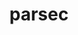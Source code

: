 ---
title: "parsec"
layout: cache
categories: [package, develop]
meta: {"compilers": ["gcc@11.4.0", "intel-oneapi-compilers@2025.1.0", "none"], "num_specs": 110, "num_specs_by_stack": {"e4s-neoverse-v2": 36, "e4s-oneapi": 19, "root": 110}, "oss": ["ubuntu22.04"], "platforms": ["linux"], "stacks": ["e4s-neoverse-v2", "e4s-oneapi", "root"], "targets": ["neoverse_v2", "x86_64_v3"], "versions": ["3.0.2209", "4.0.2411"]}
spec_details: [{"compiler": "none", "hash": "22h3nxkr3ewgosn57yslzbcxu2akvcht", "os": "ubuntu22.04", "platform": "linux", "size": "-", "stacks": ["e4s-neoverse-v2", "root"], "target": "neoverse_v2", "variants": ["build_system=cmake", "build_type=RelWithDebInfo", "+cuda", "cuda_arch:=90", "~debug_verbose", "generator=make", "~ipo", "~profile", "+shared"], "versions": ["3.0.2209"]}, {"compiler": "none", "hash": "2cg2oagtakwxpxldtfwl22byvbi3b7xa", "os": "ubuntu22.04", "platform": "linux", "size": "-", "stacks": ["root"], "target": "x86_64_v3", "variants": ["build_system=cmake", "build_type=RelWithDebInfo", "~cuda", "~debug_verbose", "generator=make", "~ipo", "~profile", "+shared"], "versions": ["3.0.2209"]}, {"compiler": "gcc@11.4.0", "hash": "2eous753al25tmyqrieicli67mvgjkyx", "os": "ubuntu22.04", "platform": "linux", "size": "-", "stacks": ["root"], "target": "x86_64_v3", "variants": ["build_system=cmake", "build_type=RelWithDebInfo", "+cuda", "cuda_arch:=90", "~debug_verbose", "generator=make", "~ipo", "~profile", "+shared"], "versions": ["4.0.2411"]}, {"compiler": "gcc@11.4.0", "hash": "2f7wqwxgbwuftyulbsurokbelkmqihve", "os": "ubuntu22.04", "platform": "linux", "size": "-", "stacks": ["e4s-neoverse-v2", "root"], "target": "neoverse_v2", "variants": ["build_system=cmake", "build_type=RelWithDebInfo", "+cuda", "cuda_arch:=90", "~debug_verbose", "generator=make", "~ipo", "~profile", "+shared"], "versions": ["4.0.2411"]}, {"compiler": "gcc@11.4.0", "hash": "2o23pk2kbb4mr3fas74v2m5fk6czc4xn", "os": "ubuntu22.04", "platform": "linux", "size": "-", "stacks": ["root"], "target": "x86_64_v3", "variants": ["build_system=cmake", "build_type=RelWithDebInfo", "~cuda", "~debug_verbose", "generator=make", "~ipo", "~profile", "+shared"], "versions": ["4.0.2411"]}, {"compiler": "gcc@11.4.0", "hash": "2oyepuh6w6pykfbe33lbgxxhtiutdiw6", "os": "ubuntu22.04", "platform": "linux", "size": "-", "stacks": ["root"], "target": "x86_64_v3", "variants": ["build_system=cmake", "build_type=RelWithDebInfo", "+cuda", "cuda_arch:=80", "~debug_verbose", "generator=make", "~ipo", "~profile", "+shared"], "versions": ["4.0.2411"]}, {"compiler": "none", "hash": "2rhofybx3rxbvslygh4ytpmryzf63avt", "os": "ubuntu22.04", "platform": "linux", "size": "-", "stacks": ["e4s-oneapi", "root"], "target": "x86_64_v3", "variants": ["build_system=cmake", "build_type=RelWithDebInfo", "~cuda", "~debug_verbose", "generator=make", "~ipo", "~profile", "+shared"], "versions": ["3.0.2209"]}, {"compiler": "gcc@11.4.0", "hash": "2z2ph2z4243yzwxtvsflrbnxc5g2nld7", "os": "ubuntu22.04", "platform": "linux", "size": "-", "stacks": ["root"], "target": "x86_64_v3", "variants": ["build_system=cmake", "build_type=RelWithDebInfo", "+cuda", "cuda_arch:=90", "~debug_verbose", "generator=make", "~ipo", "~profile", "+shared"], "versions": ["4.0.2411"]}, {"compiler": "gcc@11.4.0", "hash": "3frgmhrhdwux3bxwyutg6e5h5oggcpwu", "os": "ubuntu22.04", "platform": "linux", "size": "-", "stacks": ["e4s-neoverse-v2", "root"], "target": "neoverse_v2", "variants": ["build_system=cmake", "build_type=RelWithDebInfo", "+cuda", "cuda_arch:=90", "~debug_verbose", "generator=make", "~ipo", "~profile", "+shared"], "versions": ["4.0.2411"]}, {"compiler": "none", "hash": "3iorgz24fzxasijbpystd6hpezwyuhsu", "os": "ubuntu22.04", "platform": "linux", "size": "-", "stacks": ["root"], "target": "x86_64_v3", "variants": ["build_system=cmake", "build_type=RelWithDebInfo", "+cuda", "cuda_arch:=90", "~debug_verbose", "generator=make", "~ipo", "~profile", "+shared"], "versions": ["3.0.2209"]}, {"compiler": "none", "hash": "3w2wq4z4pwl5offzzne752p7v7t76iva", "os": "ubuntu22.04", "platform": "linux", "size": "-", "stacks": ["root"], "target": "x86_64_v3", "variants": ["build_system=cmake", "build_type=RelWithDebInfo", "+cuda", "cuda_arch:=80", "~debug_verbose", "generator=make", "~ipo", "~profile", "+shared"], "versions": ["3.0.2209"]}, {"compiler": "none", "hash": "3wi6ihfxmgx4guaayjkg7u4lwqdarvnh", "os": "ubuntu22.04", "platform": "linux", "size": "-", "stacks": ["root"], "target": "x86_64_v3", "variants": ["build_system=cmake", "build_type=RelWithDebInfo", "+cuda", "cuda_arch:=80", "~debug_verbose", "generator=make", "~ipo", "~profile", "+shared"], "versions": ["3.0.2209"]}, {"compiler": "gcc@11.4.0", "hash": "4g4gf4uxhsj2avetolh7rm43ioppasc7", "os": "ubuntu22.04", "platform": "linux", "size": "-", "stacks": ["e4s-neoverse-v2", "root"], "target": "neoverse_v2", "variants": ["build_system=cmake", "build_type=RelWithDebInfo", "+cuda", "cuda_arch:=90", "~debug_verbose", "generator=make", "~ipo", "~profile", "+shared"], "versions": ["4.0.2411"]}, {"compiler": "gcc@11.4.0", "hash": "4n6tjnxryk6nnsy327nesi2ncsrfxq2f", "os": "ubuntu22.04", "platform": "linux", "size": "-", "stacks": ["e4s-neoverse-v2", "root"], "target": "neoverse_v2", "variants": ["build_system=cmake", "build_type=RelWithDebInfo", "+cuda", "cuda_arch:=90", "~debug_verbose", "generator=make", "~ipo", "~profile", "+shared"], "versions": ["4.0.2411"]}, {"compiler": "none", "hash": "5bm3khl42hhodqa53dmc76gjskpidwo7", "os": "ubuntu22.04", "platform": "linux", "size": "-", "stacks": ["e4s-neoverse-v2", "root"], "target": "neoverse_v2", "variants": ["build_system=cmake", "build_type=RelWithDebInfo", "~cuda", "~debug_verbose", "generator=make", "~ipo", "~profile", "+shared"], "versions": ["3.0.2209"]}, {"compiler": "gcc@11.4.0", "hash": "5gvrmgcotx2pjxnxyhv6bhelospv3pai", "os": "ubuntu22.04", "platform": "linux", "size": "-", "stacks": ["root"], "target": "x86_64_v3", "variants": ["build_system=cmake", "build_type=RelWithDebInfo", "~cuda", "~debug_verbose", "generator=make", "~ipo", "~profile", "+shared"], "versions": ["4.0.2411"]}, {"compiler": "gcc@11.4.0", "hash": "5j6abkekmu4t4zmvezifhqwrxqkjidqf", "os": "ubuntu22.04", "platform": "linux", "size": "-", "stacks": ["root"], "target": "x86_64_v3", "variants": ["build_system=cmake", "build_type=RelWithDebInfo", "+cuda", "cuda_arch:=90", "~debug_verbose", "generator=make", "~ipo", "~profile", "+shared"], "versions": ["4.0.2411"]}, {"compiler": "none", "hash": "5tjgoelnywcvtgycbdesl4tojoogcs5w", "os": "ubuntu22.04", "platform": "linux", "size": "-", "stacks": ["e4s-neoverse-v2", "root"], "target": "neoverse_v2", "variants": ["build_system=cmake", "build_type=RelWithDebInfo", "+cuda", "cuda_arch:=90", "~debug_verbose", "generator=make", "~ipo", "~profile", "+shared"], "versions": ["3.0.2209"]}, {"compiler": "none", "hash": "6ukqmca3vjw6mnlei5bb3efaxuyqqicn", "os": "ubuntu22.04", "platform": "linux", "size": "-", "stacks": ["root"], "target": "x86_64_v3", "variants": ["build_system=cmake", "build_type=RelWithDebInfo", "+cuda", "cuda_arch:=80", "~debug_verbose", "generator=make", "~ipo", "~profile", "+shared"], "versions": ["3.0.2209"]}, {"compiler": "gcc@11.4.0", "hash": "6ykraaqz3ernsva7f25h7wgl7fyqek3z", "os": "ubuntu22.04", "platform": "linux", "size": "-", "stacks": ["e4s-neoverse-v2", "root"], "target": "neoverse_v2", "variants": ["build_system=cmake", "build_type=RelWithDebInfo", "~cuda", "~debug_verbose", "generator=make", "~ipo", "~profile", "+shared"], "versions": ["4.0.2411"]}, {"compiler": "intel-oneapi-compilers@2025.1.0", "hash": "72ofyvz5lf6mrg76sflvdselwq3udzhm", "os": "ubuntu22.04", "platform": "linux", "size": "-", "stacks": ["e4s-oneapi", "root"], "target": "x86_64_v3", "variants": ["build_system=cmake", "build_type=RelWithDebInfo", "~cuda", "~debug_verbose", "generator=make", "~ipo", "~profile", "+shared"], "versions": ["4.0.2411"]}, {"compiler": "intel-oneapi-compilers@2025.1.0", "hash": "74aeu2xyn7oxxzzahll3c7n4bruvyrqa", "os": "ubuntu22.04", "platform": "linux", "size": "-", "stacks": ["e4s-oneapi", "root"], "target": "x86_64_v3", "variants": ["build_system=cmake", "build_type=RelWithDebInfo", "~cuda", "~debug_verbose", "generator=make", "~ipo", "~profile", "+shared"], "versions": ["4.0.2411"]}, {"compiler": "intel-oneapi-compilers@2025.1.0", "hash": "77yfrnza2c4icsqdneqevfrk6f4yuhkz", "os": "ubuntu22.04", "platform": "linux", "size": "-", "stacks": ["e4s-oneapi", "root"], "target": "x86_64_v3", "variants": ["build_system=cmake", "build_type=RelWithDebInfo", "~cuda", "~debug_verbose", "generator=make", "~ipo", "~profile", "+shared"], "versions": ["4.0.2411"]}, {"compiler": "gcc@11.4.0", "hash": "7mqgll773dirf7jhzfvtjurfcovfdiw5", "os": "ubuntu22.04", "platform": "linux", "size": "-", "stacks": ["root"], "target": "x86_64_v3", "variants": ["build_system=cmake", "build_type=RelWithDebInfo", "+cuda", "cuda_arch:=90", "~debug_verbose", "generator=make", "~ipo", "~profile", "+shared"], "versions": ["4.0.2411"]}, {"compiler": "gcc@11.4.0", "hash": "a2dumsgpuny3sqv2byvfpcswlgxg234c", "os": "ubuntu22.04", "platform": "linux", "size": "-", "stacks": ["root"], "target": "x86_64_v3", "variants": ["build_system=cmake", "build_type=RelWithDebInfo", "+cuda", "cuda_arch:=80", "~debug_verbose", "generator=make", "~ipo", "~profile", "+shared"], "versions": ["4.0.2411"]}, {"compiler": "none", "hash": "akaoubnlbqjtvoludbkvuwl6hp4c2mfp", "os": "ubuntu22.04", "platform": "linux", "size": "-", "stacks": ["e4s-neoverse-v2", "root"], "target": "neoverse_v2", "variants": ["build_system=cmake", "build_type=RelWithDebInfo", "~cuda", "~debug_verbose", "generator=make", "~ipo", "~profile", "+shared"], "versions": ["3.0.2209"]}, {"compiler": "gcc@11.4.0", "hash": "akyoj7q4ggttfo5xkmm5xdytskqipqjd", "os": "ubuntu22.04", "platform": "linux", "size": "-", "stacks": ["root"], "target": "x86_64_v3", "variants": ["build_system=cmake", "build_type=RelWithDebInfo", "~cuda", "~debug_verbose", "generator=make", "~ipo", "~profile", "+shared"], "versions": ["4.0.2411"]}, {"compiler": "none", "hash": "asm2q3ntyv534wu27tqmhkgcvlcs2s7o", "os": "ubuntu22.04", "platform": "linux", "size": "-", "stacks": ["root"], "target": "x86_64_v3", "variants": ["build_system=cmake", "build_type=RelWithDebInfo", "~cuda", "~debug_verbose", "generator=make", "~ipo", "~profile", "+shared"], "versions": ["3.0.2209"]}, {"compiler": "none", "hash": "aswjlul4wr6innyhgydvqniypirlfqiw", "os": "ubuntu22.04", "platform": "linux", "size": "-", "stacks": ["e4s-oneapi", "root"], "target": "x86_64_v3", "variants": ["build_system=cmake", "build_type=RelWithDebInfo", "~cuda", "~debug_verbose", "generator=make", "~ipo", "~profile", "+shared"], "versions": ["3.0.2209"]}, {"compiler": "intel-oneapi-compilers@2025.1.0", "hash": "bps7exyzncbp676pxquou6ulboekbglf", "os": "ubuntu22.04", "platform": "linux", "size": "-", "stacks": ["e4s-oneapi", "root"], "target": "x86_64_v3", "variants": ["build_system=cmake", "build_type=RelWithDebInfo", "~cuda", "~debug_verbose", "generator=make", "~ipo", "~profile", "+shared"], "versions": ["4.0.2411"]}, {"compiler": "none", "hash": "br3imujvloiuif4vdz5hqjytfujp6yh5", "os": "ubuntu22.04", "platform": "linux", "size": "-", "stacks": ["e4s-neoverse-v2", "root"], "target": "neoverse_v2", "variants": ["build_system=cmake", "build_type=RelWithDebInfo", "+cuda", "cuda_arch:=90", "~debug_verbose", "generator=make", "~ipo", "~profile", "+shared"], "versions": ["3.0.2209"]}, {"compiler": "intel-oneapi-compilers@2025.1.0", "hash": "crmy5d2nt4drwqwpzjrxaeotcn2lvd7o", "os": "ubuntu22.04", "platform": "linux", "size": "-", "stacks": ["e4s-oneapi", "root"], "target": "x86_64_v3", "variants": ["build_system=cmake", "build_type=RelWithDebInfo", "~cuda", "~debug_verbose", "generator=make", "~ipo", "~profile", "+shared"], "versions": ["4.0.2411"]}, {"compiler": "gcc@11.4.0", "hash": "csesmvwsza3tmfy4ol6fucutx2yo6ocl", "os": "ubuntu22.04", "platform": "linux", "size": "-", "stacks": ["root"], "target": "x86_64_v3", "variants": ["build_system=cmake", "build_type=RelWithDebInfo", "~cuda", "~debug_verbose", "generator=make", "~ipo", "~profile", "+shared"], "versions": ["4.0.2411"]}, {"compiler": "gcc@11.4.0", "hash": "cyejly637mjzglohky2jkgnaxo3m3vls", "os": "ubuntu22.04", "platform": "linux", "size": "-", "stacks": ["e4s-neoverse-v2", "root"], "target": "neoverse_v2", "variants": ["build_system=cmake", "build_type=RelWithDebInfo", "~cuda", "~debug_verbose", "generator=make", "~ipo", "~profile", "+shared"], "versions": ["4.0.2411"]}, {"compiler": "gcc@11.4.0", "hash": "dgxkuzwavrbyklcg3n5yquusfv34djry", "os": "ubuntu22.04", "platform": "linux", "size": "-", "stacks": ["root"], "target": "x86_64_v3", "variants": ["build_system=cmake", "build_type=RelWithDebInfo", "~cuda", "~debug_verbose", "generator=make", "~ipo", "~profile", "+shared"], "versions": ["4.0.2411"]}, {"compiler": "gcc@11.4.0", "hash": "dmeeotm7r3zeevtcalm4rxkwoqgreiqm", "os": "ubuntu22.04", "platform": "linux", "size": "-", "stacks": ["e4s-neoverse-v2", "root"], "target": "neoverse_v2", "variants": ["build_system=cmake", "build_type=RelWithDebInfo", "+cuda", "cuda_arch:=90", "~debug_verbose", "generator=make", "~ipo", "~profile", "+shared"], "versions": ["4.0.2411"]}, {"compiler": "none", "hash": "dqmcoiwq3vlxlrbobzwzkojf6p5c73hs", "os": "ubuntu22.04", "platform": "linux", "size": "-", "stacks": ["root"], "target": "x86_64_v3", "variants": ["build_system=cmake", "build_type=RelWithDebInfo", "+cuda", "cuda_arch:=80", "~debug_verbose", "generator=make", "~ipo", "~profile", "+shared"], "versions": ["3.0.2209"]}, {"compiler": "intel-oneapi-compilers@2025.1.0", "hash": "dt7kmjgvu7h2sepiwynap663teimtsfk", "os": "ubuntu22.04", "platform": "linux", "size": "-", "stacks": ["e4s-oneapi", "root"], "target": "x86_64_v3", "variants": ["build_system=cmake", "build_type=RelWithDebInfo", "~cuda", "~debug_verbose", "generator=make", "~ipo", "~profile", "+shared"], "versions": ["4.0.2411"]}, {"compiler": "gcc@11.4.0", "hash": "dzeitrkhidn4msod7uaxqwpcfquwj73m", "os": "ubuntu22.04", "platform": "linux", "size": "-", "stacks": ["e4s-neoverse-v2", "root"], "target": "neoverse_v2", "variants": ["build_system=cmake", "build_type=RelWithDebInfo", "+cuda", "cuda_arch:=90", "~debug_verbose", "generator=make", "~ipo", "~profile", "+shared"], "versions": ["4.0.2411"]}, {"compiler": "gcc@11.4.0", "hash": "e57dum4ckdgg2a4c5nq6qluflio5zcax", "os": "ubuntu22.04", "platform": "linux", "size": "-", "stacks": ["root"], "target": "x86_64_v3", "variants": ["build_system=cmake", "build_type=RelWithDebInfo", "+cuda", "cuda_arch:=90", "~debug_verbose", "generator=make", "~ipo", "~profile", "+shared"], "versions": ["4.0.2411"]}, {"compiler": "gcc@11.4.0", "hash": "ecjurzkaio5thuwvkd3zairl2jvxrskt", "os": "ubuntu22.04", "platform": "linux", "size": "-", "stacks": ["root"], "target": "x86_64_v3", "variants": ["build_system=cmake", "build_type=RelWithDebInfo", "+cuda", "cuda_arch:=80", "~debug_verbose", "generator=make", "~ipo", "~profile", "+shared"], "versions": ["4.0.2411"]}, {"compiler": "gcc@11.4.0", "hash": "emssmnzy5agquwbitx5or62qtovdrvw7", "os": "ubuntu22.04", "platform": "linux", "size": "-", "stacks": ["root"], "target": "x86_64_v3", "variants": ["build_system=cmake", "build_type=RelWithDebInfo", "~cuda", "~debug_verbose", "generator=make", "~ipo", "~profile", "+shared"], "versions": ["4.0.2411"]}, {"compiler": "gcc@11.4.0", "hash": "eqt76eq5vzisugzymbx4sho7ggz6trwp", "os": "ubuntu22.04", "platform": "linux", "size": "-", "stacks": ["root"], "target": "x86_64_v3", "variants": ["build_system=cmake", "build_type=RelWithDebInfo", "+cuda", "cuda_arch:=80", "~debug_verbose", "generator=make", "~ipo", "~profile", "+shared"], "versions": ["4.0.2411"]}, {"compiler": "gcc@11.4.0", "hash": "ezdf6f5h2wwfrqn3lwyulazphe5sji2o", "os": "ubuntu22.04", "platform": "linux", "size": "-", "stacks": ["e4s-neoverse-v2", "root"], "target": "neoverse_v2", "variants": ["build_system=cmake", "build_type=RelWithDebInfo", "~cuda", "~debug_verbose", "generator=make", "~ipo", "~profile", "+shared"], "versions": ["4.0.2411"]}, {"compiler": "none", "hash": "f7yt72hndor336cmf3x3xq6q2ujc56qp", "os": "ubuntu22.04", "platform": "linux", "size": "-", "stacks": ["e4s-neoverse-v2", "root"], "target": "neoverse_v2", "variants": ["build_system=cmake", "build_type=RelWithDebInfo", "~cuda", "~debug_verbose", "generator=make", "~ipo", "~profile", "+shared"], "versions": ["3.0.2209"]}, {"compiler": "none", "hash": "fubxvua75nak3gxjso4eyysiwbmqxxub", "os": "ubuntu22.04", "platform": "linux", "size": "-", "stacks": ["root"], "target": "x86_64_v3", "variants": ["build_system=cmake", "build_type=RelWithDebInfo", "~cuda", "~debug_verbose", "generator=make", "~ipo", "~profile", "+shared"], "versions": ["3.0.2209"]}, {"compiler": "gcc@11.4.0", "hash": "fvmpa43hcauwfvwau3nq6aphno4jvkzb", "os": "ubuntu22.04", "platform": "linux", "size": "-", "stacks": ["e4s-neoverse-v2", "root"], "target": "neoverse_v2", "variants": ["build_system=cmake", "build_type=RelWithDebInfo", "+cuda", "cuda_arch:=90", "~debug_verbose", "generator=make", "~ipo", "~profile", "+shared"], "versions": ["4.0.2411"]}, {"compiler": "none", "hash": "gh4d3jfdypno56ibul3tez3snsbymvi3", "os": "ubuntu22.04", "platform": "linux", "size": "-", "stacks": ["e4s-oneapi", "root"], "target": "x86_64_v3", "variants": ["build_system=cmake", "build_type=RelWithDebInfo", "~cuda", "~debug_verbose", "generator=make", "~ipo", "~profile", "+shared"], "versions": ["3.0.2209"]}, {"compiler": "none", "hash": "gi2ylgulpc54lfioetyoj5ownh46inve", "os": "ubuntu22.04", "platform": "linux", "size": "-", "stacks": ["root"], "target": "x86_64_v3", "variants": ["build_system=cmake", "build_type=RelWithDebInfo", "+cuda", "cuda_arch:=90", "~debug_verbose", "generator=make", "~ipo", "~profile", "+shared"], "versions": ["3.0.2209"]}, {"compiler": "gcc@11.4.0", "hash": "gnfrmkcc6qv5lefcfmbjohyjseed454r", "os": "ubuntu22.04", "platform": "linux", "size": "-", "stacks": ["e4s-neoverse-v2", "root"], "target": "neoverse_v2", "variants": ["build_system=cmake", "build_type=RelWithDebInfo", "+cuda", "cuda_arch:=90", "~debug_verbose", "generator=make", "~ipo", "~profile", "+shared"], "versions": ["4.0.2411"]}, {"compiler": "intel-oneapi-compilers@2025.1.0", "hash": "gydpvbswuxlhgfuegdh5affn255tmbpz", "os": "ubuntu22.04", "platform": "linux", "size": "-", "stacks": ["e4s-oneapi", "root"], "target": "x86_64_v3", "variants": ["build_system=cmake", "build_type=RelWithDebInfo", "~cuda", "~debug_verbose", "generator=make", "~ipo", "~profile", "+shared"], "versions": ["4.0.2411"]}, {"compiler": "none", "hash": "hvg37rjzyecszkudqzcxdib6cch5meth", "os": "ubuntu22.04", "platform": "linux", "size": "-", "stacks": ["e4s-oneapi", "root"], "target": "x86_64_v3", "variants": ["build_system=cmake", "build_type=RelWithDebInfo", "~cuda", "~debug_verbose", "generator=make", "~ipo", "~profile", "+shared"], "versions": ["3.0.2209"]}, {"compiler": "none", "hash": "idat4wpwhppipkrergsek4tslrpmjlbo", "os": "ubuntu22.04", "platform": "linux", "size": "-", "stacks": ["root"], "target": "x86_64_v3", "variants": ["build_system=cmake", "build_type=RelWithDebInfo", "~cuda", "~debug_verbose", "generator=make", "~ipo", "~profile", "+shared"], "versions": ["3.0.2209"]}, {"compiler": "none", "hash": "ijfoagrpgtnow4ypk3ok5dfqw6yeh53m", "os": "ubuntu22.04", "platform": "linux", "size": "-", "stacks": ["e4s-oneapi", "root"], "target": "x86_64_v3", "variants": ["build_system=cmake", "build_type=RelWithDebInfo", "~cuda", "~debug_verbose", "generator=make", "~ipo", "~profile", "+shared"], "versions": ["3.0.2209"]}, {"compiler": "none", "hash": "ilzwk2yahhmcii7s2v4pn2x6iaklotab", "os": "ubuntu22.04", "platform": "linux", "size": "-", "stacks": ["e4s-neoverse-v2", "root"], "target": "neoverse_v2", "variants": ["build_system=cmake", "build_type=RelWithDebInfo", "~cuda", "~debug_verbose", "generator=make", "~ipo", "~profile", "+shared"], "versions": ["3.0.2209"]}, {"compiler": "gcc@11.4.0", "hash": "j3zemobhqnqbbmwih3t7ecx3pmn5kv5d", "os": "ubuntu22.04", "platform": "linux", "size": "-", "stacks": ["e4s-neoverse-v2", "root"], "target": "neoverse_v2", "variants": ["build_system=cmake", "build_type=RelWithDebInfo", "~cuda", "~debug_verbose", "generator=make", "~ipo", "~profile", "+shared"], "versions": ["4.0.2411"]}, {"compiler": "intel-oneapi-compilers@2025.1.0", "hash": "jdrnwskl52ezoftberh247dqpojt72zw", "os": "ubuntu22.04", "platform": "linux", "size": "-", "stacks": ["e4s-oneapi", "root"], "target": "x86_64_v3", "variants": ["build_system=cmake", "build_type=RelWithDebInfo", "~cuda", "~debug_verbose", "generator=make", "~ipo", "~profile", "+shared"], "versions": ["4.0.2411"]}, {"compiler": "gcc@11.4.0", "hash": "jfmjewozubm24wut2uncpu5f3snehpdd", "os": "ubuntu22.04", "platform": "linux", "size": "-", "stacks": ["root"], "target": "x86_64_v3", "variants": ["build_system=cmake", "build_type=RelWithDebInfo", "+cuda", "cuda_arch:=90", "~debug_verbose", "generator=make", "~ipo", "~profile", "+shared"], "versions": ["4.0.2411"]}, {"compiler": "none", "hash": "jie2mbqo3jdk2ku24rwadr3a3o23afib", "os": "ubuntu22.04", "platform": "linux", "size": "-", "stacks": ["root"], "target": "x86_64_v3", "variants": ["build_system=cmake", "build_type=RelWithDebInfo", "+cuda", "cuda_arch:=80", "~debug_verbose", "generator=make", "~ipo", "~profile", "+shared"], "versions": ["3.0.2209"]}, {"compiler": "none", "hash": "jqlvzxss5mszxekpoiob5nluvdruir3z", "os": "ubuntu22.04", "platform": "linux", "size": "-", "stacks": ["e4s-oneapi", "root"], "target": "x86_64_v3", "variants": ["build_system=cmake", "build_type=RelWithDebInfo", "~cuda", "~debug_verbose", "generator=make", "~ipo", "~profile", "+shared"], "versions": ["3.0.2209"]}, {"compiler": "none", "hash": "k46y667qg4iv54jh63th4q2tzwdq6m72", "os": "ubuntu22.04", "platform": "linux", "size": "-", "stacks": ["root"], "target": "x86_64_v3", "variants": ["build_system=cmake", "build_type=RelWithDebInfo", "~cuda", "~debug_verbose", "generator=make", "~ipo", "~profile", "+shared"], "versions": ["3.0.2209"]}, {"compiler": "gcc@11.4.0", "hash": "k5tafjqvg37pk6oly6kxbqd5jkjshwsh", "os": "ubuntu22.04", "platform": "linux", "size": "-", "stacks": ["root"], "target": "x86_64_v3", "variants": ["build_system=cmake", "build_type=RelWithDebInfo", "+cuda", "cuda_arch:=80", "~debug_verbose", "generator=make", "~ipo", "~profile", "+shared"], "versions": ["4.0.2411"]}, {"compiler": "gcc@11.4.0", "hash": "kica4xmxd7umk3cj3i3hsphb5lzgq46k", "os": "ubuntu22.04", "platform": "linux", "size": "-", "stacks": ["root"], "target": "x86_64_v3", "variants": ["build_system=cmake", "build_type=RelWithDebInfo", "~cuda", "~debug_verbose", "generator=make", "~ipo", "~profile", "+shared"], "versions": ["4.0.2411"]}, {"compiler": "gcc@11.4.0", "hash": "lp3ecl2ehjoqb3qxhheaxpyxtr4hcbra", "os": "ubuntu22.04", "platform": "linux", "size": "-", "stacks": ["root"], "target": "x86_64_v3", "variants": ["build_system=cmake", "build_type=RelWithDebInfo", "+cuda", "cuda_arch:=80", "~debug_verbose", "generator=make", "~ipo", "~profile", "+shared"], "versions": ["4.0.2411"]}, {"compiler": "none", "hash": "ltqmqvmc7n5aoy25bd6sykt3gykymg5l", "os": "ubuntu22.04", "platform": "linux", "size": "-", "stacks": ["e4s-neoverse-v2", "root"], "target": "neoverse_v2", "variants": ["build_system=cmake", "build_type=RelWithDebInfo", "+cuda", "cuda_arch:=90", "~debug_verbose", "generator=make", "~ipo", "~profile", "+shared"], "versions": ["3.0.2209"]}, {"compiler": "none", "hash": "lwo6vndge7436ezgvcjqeotzduhs23as", "os": "ubuntu22.04", "platform": "linux", "size": "-", "stacks": ["e4s-oneapi", "root"], "target": "x86_64_v3", "variants": ["build_system=cmake", "build_type=RelWithDebInfo", "~cuda", "~debug_verbose", "generator=make", "~ipo", "~profile", "+shared"], "versions": ["3.0.2209"]}, {"compiler": "none", "hash": "ma5ohxuslvlls7fceuhyplkwab22d42g", "os": "ubuntu22.04", "platform": "linux", "size": "-", "stacks": ["e4s-neoverse-v2", "root"], "target": "neoverse_v2", "variants": ["build_system=cmake", "build_type=RelWithDebInfo", "~cuda", "~debug_verbose", "generator=make", "~ipo", "~profile", "+shared"], "versions": ["3.0.2209"]}, {"compiler": "gcc@11.4.0", "hash": "mmf2f6s42pwrqnydqwmn4l3pnslwuyyh", "os": "ubuntu22.04", "platform": "linux", "size": "-", "stacks": ["e4s-neoverse-v2", "root"], "target": "neoverse_v2", "variants": ["build_system=cmake", "build_type=RelWithDebInfo", "~cuda", "~debug_verbose", "generator=make", "~ipo", "~profile", "+shared"], "versions": ["4.0.2411"]}, {"compiler": "gcc@11.4.0", "hash": "n4kzwl4q27cbur5dtywpld4hhannjxdw", "os": "ubuntu22.04", "platform": "linux", "size": "-", "stacks": ["root"], "target": "x86_64_v3", "variants": ["build_system=cmake", "build_type=RelWithDebInfo", "+cuda", "cuda_arch:=80", "~debug_verbose", "generator=make", "~ipo", "~profile", "+shared"], "versions": ["4.0.2411"]}, {"compiler": "none", "hash": "oiytvnpseqxf3vghewc4lfwtfv6czkfi", "os": "ubuntu22.04", "platform": "linux", "size": "-", "stacks": ["e4s-oneapi", "root"], "target": "x86_64_v3", "variants": ["build_system=cmake", "build_type=RelWithDebInfo", "~cuda", "~debug_verbose", "generator=make", "~ipo", "~profile", "+shared"], "versions": ["3.0.2209"]}, {"compiler": "gcc@11.4.0", "hash": "omiklmclcwpw6cvazlo5uljvcch2ua3h", "os": "ubuntu22.04", "platform": "linux", "size": "-", "stacks": ["root"], "target": "x86_64_v3", "variants": ["build_system=cmake", "build_type=RelWithDebInfo", "~cuda", "~debug_verbose", "generator=make", "~ipo", "~profile", "+shared"], "versions": ["4.0.2411"]}, {"compiler": "gcc@11.4.0", "hash": "pnrdcxj4mh2vnxfx4oyoojuofdf7dzg4", "os": "ubuntu22.04", "platform": "linux", "size": "-", "stacks": ["e4s-neoverse-v2", "root"], "target": "neoverse_v2", "variants": ["build_system=cmake", "build_type=RelWithDebInfo", "~cuda", "~debug_verbose", "generator=make", "~ipo", "~profile", "+shared"], "versions": ["4.0.2411"]}, {"compiler": "gcc@11.4.0", "hash": "poyt6tftmngr3tudck4vlbzw4b77q5hk", "os": "ubuntu22.04", "platform": "linux", "size": "-", "stacks": ["e4s-neoverse-v2", "root"], "target": "neoverse_v2", "variants": ["build_system=cmake", "build_type=RelWithDebInfo", "~cuda", "~debug_verbose", "generator=make", "~ipo", "~profile", "+shared"], "versions": ["4.0.2411"]}, {"compiler": "gcc@11.4.0", "hash": "pvh4sp3chy2mx7wb452goucrbvemkuo3", "os": "ubuntu22.04", "platform": "linux", "size": "-", "stacks": ["root"], "target": "x86_64_v3", "variants": ["build_system=cmake", "build_type=RelWithDebInfo", "+cuda", "cuda_arch:=80", "~debug_verbose", "generator=make", "~ipo", "~profile", "+shared"], "versions": ["4.0.2411"]}, {"compiler": "intel-oneapi-compilers@2025.1.0", "hash": "pvsfs3a7v3hceyuukxpjf5xtuzsbywy7", "os": "ubuntu22.04", "platform": "linux", "size": "-", "stacks": ["e4s-oneapi", "root"], "target": "x86_64_v3", "variants": ["build_system=cmake", "build_type=RelWithDebInfo", "~cuda", "~debug_verbose", "generator=make", "~ipo", "~profile", "+shared"], "versions": ["4.0.2411"]}, {"compiler": "gcc@11.4.0", "hash": "q3rq2wtvr4un4pqafkgqjo33zqzjcnoe", "os": "ubuntu22.04", "platform": "linux", "size": "-", "stacks": ["e4s-neoverse-v2", "root"], "target": "neoverse_v2", "variants": ["build_system=cmake", "build_type=RelWithDebInfo", "+cuda", "cuda_arch:=90", "~debug_verbose", "generator=make", "~ipo", "~profile", "+shared"], "versions": ["4.0.2411"]}, {"compiler": "gcc@11.4.0", "hash": "q6ktnoih56lh3p26mqagzjbrajuuoxzl", "os": "ubuntu22.04", "platform": "linux", "size": "-", "stacks": ["root"], "target": "x86_64_v3", "variants": ["build_system=cmake", "build_type=RelWithDebInfo", "+cuda", "cuda_arch:=90", "~debug_verbose", "generator=make", "~ipo", "~profile", "+shared"], "versions": ["4.0.2411"]}, {"compiler": "gcc@11.4.0", "hash": "qkcu5nnihlfi2zjrvvgb5g674jtf7vh4", "os": "ubuntu22.04", "platform": "linux", "size": "-", "stacks": ["e4s-neoverse-v2", "root"], "target": "neoverse_v2", "variants": ["build_system=cmake", "build_type=RelWithDebInfo", "~cuda", "~debug_verbose", "generator=make", "~ipo", "~profile", "+shared"], "versions": ["4.0.2411"]}, {"compiler": "none", "hash": "rb3hcuglz6ekuhjumjscmiplm6ne27me", "os": "ubuntu22.04", "platform": "linux", "size": "-", "stacks": ["root"], "target": "x86_64_v3", "variants": ["build_system=cmake", "build_type=RelWithDebInfo", "+cuda", "cuda_arch:=90", "~debug_verbose", "generator=make", "~ipo", "~profile", "+shared"], "versions": ["3.0.2209"]}, {"compiler": "gcc@11.4.0", "hash": "rh5ywg65ufhy73aeafmlrqojoctyvoct", "os": "ubuntu22.04", "platform": "linux", "size": "-", "stacks": ["e4s-neoverse-v2", "root"], "target": "neoverse_v2", "variants": ["build_system=cmake", "build_type=RelWithDebInfo", "+cuda", "cuda_arch:=90", "~debug_verbose", "generator=make", "~ipo", "~profile", "+shared"], "versions": ["4.0.2411"]}, {"compiler": "gcc@11.4.0", "hash": "rk66fhphjrzzu4garh4fkv6cmbpwl3an", "os": "ubuntu22.04", "platform": "linux", "size": "-", "stacks": ["root"], "target": "x86_64_v3", "variants": ["build_system=cmake", "build_type=RelWithDebInfo", "+cuda", "cuda_arch:=80", "~debug_verbose", "generator=make", "~ipo", "~profile", "+shared"], "versions": ["4.0.2411"]}, {"compiler": "gcc@11.4.0", "hash": "rsbxig6kydqbbmxbpyx2za3576vppfjr", "os": "ubuntu22.04", "platform": "linux", "size": "-", "stacks": ["root"], "target": "x86_64_v3", "variants": ["build_system=cmake", "build_type=RelWithDebInfo", "+cuda", "cuda_arch:=80", "~debug_verbose", "generator=make", "~ipo", "~profile", "+shared"], "versions": ["4.0.2411"]}, {"compiler": "gcc@11.4.0", "hash": "s7us64usjbbhyctrgydehvjkey224qgg", "os": "ubuntu22.04", "platform": "linux", "size": "-", "stacks": ["e4s-neoverse-v2", "root"], "target": "neoverse_v2", "variants": ["build_system=cmake", "build_type=RelWithDebInfo", "+cuda", "cuda_arch:=90", "~debug_verbose", "generator=make", "~ipo", "~profile", "+shared"], "versions": ["4.0.2411"]}, {"compiler": "gcc@11.4.0", "hash": "sjewyhvubaqegowqhzrpxs6ibchuxhmb", "os": "ubuntu22.04", "platform": "linux", "size": "-", "stacks": ["root"], "target": "x86_64_v3", "variants": ["build_system=cmake", "build_type=RelWithDebInfo", "+cuda", "cuda_arch:=80", "~debug_verbose", "generator=make", "~ipo", "~profile", "+shared"], "versions": ["4.0.2411"]}, {"compiler": "gcc@11.4.0", "hash": "snzf5coq7qr6krzup75ydlw36rf6jk2z", "os": "ubuntu22.04", "platform": "linux", "size": "-", "stacks": ["e4s-neoverse-v2", "root"], "target": "neoverse_v2", "variants": ["build_system=cmake", "build_type=RelWithDebInfo", "+cuda", "cuda_arch:=90", "~debug_verbose", "generator=make", "~ipo", "~profile", "+shared"], "versions": ["4.0.2411"]}, {"compiler": "gcc@11.4.0", "hash": "srjelzvren3pdhfeyy7umdmm5no5gus6", "os": "ubuntu22.04", "platform": "linux", "size": "-", "stacks": ["e4s-neoverse-v2", "root"], "target": "neoverse_v2", "variants": ["build_system=cmake", "build_type=RelWithDebInfo", "~cuda", "~debug_verbose", "generator=make", "~ipo", "~profile", "+shared"], "versions": ["4.0.2411"]}, {"compiler": "intel-oneapi-compilers@2025.1.0", "hash": "svyf336wnrrxbepjjttkca6v5nw27dlb", "os": "ubuntu22.04", "platform": "linux", "size": "-", "stacks": ["e4s-oneapi", "root"], "target": "x86_64_v3", "variants": ["build_system=cmake", "build_type=RelWithDebInfo", "~cuda", "~debug_verbose", "generator=make", "~ipo", "~profile", "+shared"], "versions": ["4.0.2411"]}, {"compiler": "intel-oneapi-compilers@2025.1.0", "hash": "t6c6ffgjfcfakaqb5tofj6ymdcdyghzl", "os": "ubuntu22.04", "platform": "linux", "size": "-", "stacks": ["e4s-oneapi", "root"], "target": "x86_64_v3", "variants": ["build_system=cmake", "build_type=RelWithDebInfo", "~cuda", "~debug_verbose", "generator=make", "~ipo", "~profile", "+shared"], "versions": ["4.0.2411"]}, {"compiler": "none", "hash": "t6iwul4f4mu2d3vcf7n4mkjboyfbbsd6", "os": "ubuntu22.04", "platform": "linux", "size": "-", "stacks": ["root"], "target": "x86_64_v3", "variants": ["build_system=cmake", "build_type=RelWithDebInfo", "~cuda", "~debug_verbose", "generator=make", "~ipo", "~profile", "+shared"], "versions": ["3.0.2209"]}, {"compiler": "gcc@11.4.0", "hash": "tqrzqbk7gsqg36ixly4xetekewuncpvl", "os": "ubuntu22.04", "platform": "linux", "size": "-", "stacks": ["root"], "target": "x86_64_v3", "variants": ["build_system=cmake", "build_type=RelWithDebInfo", "+cuda", "cuda_arch:=90", "~debug_verbose", "generator=make", "~ipo", "~profile", "+shared"], "versions": ["4.0.2411"]}, {"compiler": "none", "hash": "ubbm3kgpngungdnhkluy23lh6nzysbna", "os": "ubuntu22.04", "platform": "linux", "size": "-", "stacks": ["root"], "target": "x86_64_v3", "variants": ["build_system=cmake", "build_type=RelWithDebInfo", "+cuda", "cuda_arch:=90", "~debug_verbose", "generator=make", "~ipo", "~profile", "+shared"], "versions": ["3.0.2209"]}, {"compiler": "none", "hash": "ufb4zjkekq2cxp2ojmk6o4vjoj7yvwxo", "os": "ubuntu22.04", "platform": "linux", "size": "-", "stacks": ["root"], "target": "x86_64_v3", "variants": ["build_system=cmake", "build_type=RelWithDebInfo", "+cuda", "cuda_arch:=80", "~debug_verbose", "generator=make", "~ipo", "~profile", "+shared"], "versions": ["3.0.2209"]}, {"compiler": "gcc@11.4.0", "hash": "uovuzikuej6eu3hooeurxyhw6seu4ev5", "os": "ubuntu22.04", "platform": "linux", "size": "-", "stacks": ["root"], "target": "x86_64_v3", "variants": ["build_system=cmake", "build_type=RelWithDebInfo", "+cuda", "cuda_arch:=90", "~debug_verbose", "generator=make", "~ipo", "~profile", "+shared"], "versions": ["4.0.2411"]}, {"compiler": "gcc@11.4.0", "hash": "v3ifvespvhjvwlj3xsk3hu4mhx6eacwu", "os": "ubuntu22.04", "platform": "linux", "size": "-", "stacks": ["root"], "target": "x86_64_v3", "variants": ["build_system=cmake", "build_type=RelWithDebInfo", "+cuda", "cuda_arch:=90", "~debug_verbose", "generator=make", "~ipo", "~profile", "+shared"], "versions": ["4.0.2411"]}, {"compiler": "gcc@11.4.0", "hash": "vcyw77i4pjx7qlfbcp5gqv3qrjx4pywt", "os": "ubuntu22.04", "platform": "linux", "size": "-", "stacks": ["e4s-neoverse-v2", "root"], "target": "neoverse_v2", "variants": ["build_system=cmake", "build_type=RelWithDebInfo", "~cuda", "~debug_verbose", "generator=make", "~ipo", "~profile", "+shared"], "versions": ["4.0.2411"]}, {"compiler": "none", "hash": "vna4log27pka77xj5chxp64ln674jgbr", "os": "ubuntu22.04", "platform": "linux", "size": "-", "stacks": ["e4s-neoverse-v2", "root"], "target": "neoverse_v2", "variants": ["build_system=cmake", "build_type=RelWithDebInfo", "+cuda", "cuda_arch:=90", "~debug_verbose", "generator=make", "~ipo", "~profile", "+shared"], "versions": ["3.0.2209"]}, {"compiler": "gcc@11.4.0", "hash": "vszv2bwno5bzkimmnoraen4mr2m45ov3", "os": "ubuntu22.04", "platform": "linux", "size": "-", "stacks": ["root"], "target": "x86_64_v3", "variants": ["build_system=cmake", "build_type=RelWithDebInfo", "+cuda", "cuda_arch:=90", "~debug_verbose", "generator=make", "~ipo", "~profile", "+shared"], "versions": ["4.0.2411"]}, {"compiler": "none", "hash": "wdez5udofre22txxowqujqfxe4t4rjqj", "os": "ubuntu22.04", "platform": "linux", "size": "-", "stacks": ["root"], "target": "x86_64_v3", "variants": ["build_system=cmake", "build_type=RelWithDebInfo", "+cuda", "cuda_arch:=90", "~debug_verbose", "generator=make", "~ipo", "~profile", "+shared"], "versions": ["3.0.2209"]}, {"compiler": "gcc@11.4.0", "hash": "wv7dcapczpjvyqyjagbnc4cextjt5znd", "os": "ubuntu22.04", "platform": "linux", "size": "-", "stacks": ["root"], "target": "x86_64_v3", "variants": ["build_system=cmake", "build_type=RelWithDebInfo", "+cuda", "cuda_arch:=90", "~debug_verbose", "generator=make", "~ipo", "~profile", "+shared"], "versions": ["4.0.2411"]}, {"compiler": "gcc@11.4.0", "hash": "x3dounnvayv5pt3yp35m67fsnpf5opn5", "os": "ubuntu22.04", "platform": "linux", "size": "-", "stacks": ["e4s-neoverse-v2", "root"], "target": "neoverse_v2", "variants": ["build_system=cmake", "build_type=RelWithDebInfo", "+cuda", "cuda_arch:=90", "~debug_verbose", "generator=make", "~ipo", "~profile", "+shared"], "versions": ["4.0.2411"]}, {"compiler": "gcc@11.4.0", "hash": "x4y2asqm3wmaruflhcjtifhzc3toa6lv", "os": "ubuntu22.04", "platform": "linux", "size": "-", "stacks": ["root"], "target": "x86_64_v3", "variants": ["build_system=cmake", "build_type=RelWithDebInfo", "~cuda", "~debug_verbose", "generator=make", "~ipo", "~profile", "+shared"], "versions": ["4.0.2411"]}, {"compiler": "none", "hash": "xiwepnwxxt7rpdqi7ffbjhjibxvjll4c", "os": "ubuntu22.04", "platform": "linux", "size": "-", "stacks": ["e4s-neoverse-v2", "root"], "target": "neoverse_v2", "variants": ["build_system=cmake", "build_type=RelWithDebInfo", "+cuda", "cuda_arch:=90", "~debug_verbose", "generator=make", "~ipo", "~profile", "+shared"], "versions": ["3.0.2209"]}, {"compiler": "gcc@11.4.0", "hash": "yf7w4mitosrszx3z4jwqcp3ecw4nholy", "os": "ubuntu22.04", "platform": "linux", "size": "-", "stacks": ["root"], "target": "x86_64_v3", "variants": ["build_system=cmake", "build_type=RelWithDebInfo", "~cuda", "~debug_verbose", "generator=make", "~ipo", "~profile", "+shared"], "versions": ["4.0.2411"]}, {"compiler": "gcc@11.4.0", "hash": "ygzapjr3pfdawjv3tueroriwxe3siiby", "os": "ubuntu22.04", "platform": "linux", "size": "-", "stacks": ["root"], "target": "x86_64_v3", "variants": ["build_system=cmake", "build_type=RelWithDebInfo", "+cuda", "cuda_arch:=80", "~debug_verbose", "generator=make", "~ipo", "~profile", "+shared"], "versions": ["4.0.2411"]}, {"compiler": "none", "hash": "yovmly5fq76o2mcvkhovl4swm3gwsx2y", "os": "ubuntu22.04", "platform": "linux", "size": "-", "stacks": ["e4s-neoverse-v2", "root"], "target": "neoverse_v2", "variants": ["build_system=cmake", "build_type=RelWithDebInfo", "~cuda", "~debug_verbose", "generator=make", "~ipo", "~profile", "+shared"], "versions": ["3.0.2209"]}, {"compiler": "gcc@11.4.0", "hash": "yvqcykt3trkgnrksoqldzrxcuqwym4on", "os": "ubuntu22.04", "platform": "linux", "size": "-", "stacks": ["root"], "target": "x86_64_v3", "variants": ["build_system=cmake", "build_type=RelWithDebInfo", "+cuda", "cuda_arch:=90", "~debug_verbose", "generator=make", "~ipo", "~profile", "+shared"], "versions": ["4.0.2411"]}, {"compiler": "gcc@11.4.0", "hash": "yz2zpu3473tom3r2qewyijdn3gjdosea", "os": "ubuntu22.04", "platform": "linux", "size": "-", "stacks": ["root"], "target": "x86_64_v3", "variants": ["build_system=cmake", "build_type=RelWithDebInfo", "+cuda", "cuda_arch:=80", "~debug_verbose", "generator=make", "~ipo", "~profile", "+shared"], "versions": ["4.0.2411"]}, {"compiler": "none", "hash": "z7me6igv6fmabaovm6pn3xfuqytfwr6b", "os": "ubuntu22.04", "platform": "linux", "size": "-", "stacks": ["root"], "target": "x86_64_v3", "variants": ["build_system=cmake", "build_type=RelWithDebInfo", "+cuda", "cuda_arch:=90", "~debug_verbose", "generator=make", "~ipo", "~profile", "+shared"], "versions": ["3.0.2209"]}, {"compiler": "gcc@11.4.0", "hash": "zewzxpw5ovhsgmeve44zl5mmujwx7fyc", "os": "ubuntu22.04", "platform": "linux", "size": "-", "stacks": ["e4s-neoverse-v2", "root"], "target": "neoverse_v2", "variants": ["build_system=cmake", "build_type=RelWithDebInfo", "~cuda", "~debug_verbose", "generator=make", "~ipo", "~profile", "+shared"], "versions": ["4.0.2411"]}, {"compiler": "gcc@11.4.0", "hash": "zjqcjq6ewujs4z5ka2uqomcgtooroe7g", "os": "ubuntu22.04", "platform": "linux", "size": "-", "stacks": ["root"], "target": "x86_64_v3", "variants": ["build_system=cmake", "build_type=RelWithDebInfo", "~cuda", "~debug_verbose", "generator=make", "~ipo", "~profile", "+shared"], "versions": ["4.0.2411"]}]
---